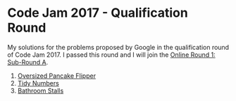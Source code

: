 Code Jam 2017 - Qualification Round
========
My solutions for the problems proposed by Google in the qualification round of Code Jam 2017. 
I passed this round and I will join the [Online Round 1: Sub-Round A](https://code.google.com/codejam/schedule).
 
1. [Oversized Pancake Flipper](https://code.google.com/codejam/contest/3264486/dashboard#s=p0)
2. [Tidy Numbers](https://code.google.com/codejam/contest/3264486/dashboard#s=p1)
3. [Bathroom Stalls](https://code.google.com/codejam/contest/3264486/dashboard#s=p2)